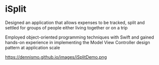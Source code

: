 # iSplit	

Designed an application that allows expenses to be tracked, split and settled for groups of people either living together or on a trip

Employed object-oriented programming techniques with Swift and gained hands-on experience in implementing the Model View Controller design pattern at application scale

https://dennismo.github.io/images/iSplitDemo.png
